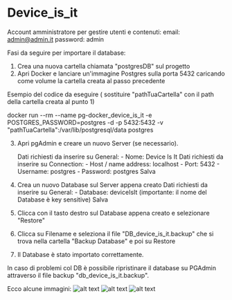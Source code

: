 # Device_is_it

Account amministratore per gestire utenti e contenuti:
email: admin@admin.it
password: admin


Fasi da seguire per importare il database:

1) Crea una nuova cartella chiamata "postgresDB" sul progetto
2) Apri Docker e lanciare un'immagine Postgres sulla porta 5432 caricando come volume la cartella creata al passo precedente

 Esempio del codice da eseguire ( sostituire "pathTuaCartella" con il path della cartella creata al punto 1)

 docker run --rm --name pg-docker_device_is_it  -e POSTGRES_PASSWORD=postgres -d -p 5432:5432 -v "pathTuaCartella":/var/lib/postgresql/data postgres

3) Apri pgAdmin e creare un nuovo Server (se necessario).

	Dati richiesti da inserire su General:
		- Nome:  Device Is It
	Dati richiesti da inserire su Connection:
		-  Host / name address: localhost
		-  Port: 5432
		-  Username: postgres
		-  Password: postgres 
	Salva
		
		
4) Crea un nuovo Database sul Server appena creato 
	Dati richiesti da inserire su General:
		- Database: deviceIsIt  (importante: il nome del Database è key sensitive)
	Salva 

5) Clicca con il tasto destro sul Database appena creato e selezionare "Restore"
6) Clicca su Filename e seleziona il file "DB_device_is_it.backup" che si trova nella cartella "Backup Database" e poi su Restore
7) Il Database è stato importato correttamente.  

In caso di problemi col  DB è possibile ripristinare il database su PGAdmin attraverso il file backup "db_device_is_it.backup".


Ecco alcune immagini:
![alt text](https://i.ibb.co/7jH1kJW/Schermata-2021-01-25-alle-22-59-26.png)
![alt text](https://i.ibb.co/7vb4WLK/Schermata-2021-01-25-alle-23-04-36.png)
![alt text](https://i.ibb.co/Kmmwpmz/Schermata-2021-01-25-alle-23-04-21.png)

